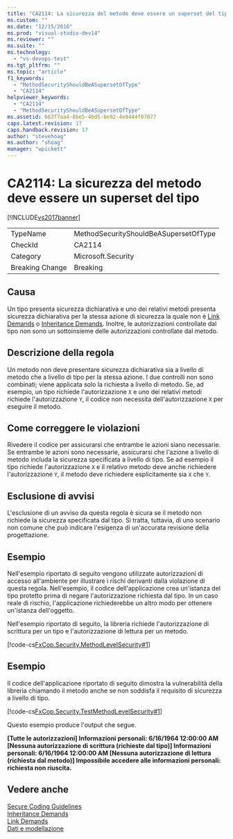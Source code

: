 ```yaml
---
title: "CA2114: La sicurezza del metodo deve essere un superset del tipo | Microsoft Docs"
ms.custom: ""
ms.date: "12/15/2016"
ms.prod: "visual-studio-dev14"
ms.reviewer: ""
ms.suite: ""
ms.technology: 
  - "vs-devops-test"
ms.tgt_pltfrm: ""
ms.topic: "article"
f1_keywords: 
  - "MethodSecurityShouldBeASupersetOfType"
  - "CA2114"
helpviewer_keywords: 
  - "CA2114"
  - "MethodSecurityShouldBeASupersetOfType"
ms.assetid: 663f7aa4-8be5-4bd5-be92-4e9444f07077
caps.latest.revision: 17
caps.handback.revision: 17
author: "stevehoag"
ms.author: "shoag"
manager: "wpickett"
---
```

# CA2114: La sicurezza del metodo deve essere un superset del tipo
[!INCLUDE[vs2017banner](../code-quality/includes/vs2017banner.md)]

|||  
|-|-|  
|TypeName|MethodSecurityShouldBeASupersetOfType|  
|CheckId|CA2114|  
|Category|Microsoft.Security|  
|Breaking Change|Breaking|  
  
## Causa  
 Un tipo presenta sicurezza dichiarativa e uno dei relativi metodi presenta sicurezza dichiarativa per la stessa azione di sicurezza la quale non è [Link Demands](../Topic/Link%20Demands.md) o [Inheritance Demands](http://msdn.microsoft.com/it-it/28b9adbb-8f08-4f10-b856-dbf59eb932d9). Inoltre, le autorizzazioni controllate dal tipo non sono un sottoinsieme delle autorizzazioni controllate dal metodo.  
  
## Descrizione della regola  
 Un metodo non deve presentare sicurezza dichiarativa sia a livello di metodo che a livello di tipo per la stessa azione.  I due controlli non sono combinati; viene applicata solo la richiesta a livello di metodo.  Se, ad esempio, un tipo richiede l'autorizzazione `X` e uno dei relativi metodi richiede l'autorizzazione `Y`, il codice non necessita dell'autorizzazione `X` per eseguire il metodo.  
  
## Come correggere le violazioni  
 Rivedere il codice per assicurarsi che entrambe le azioni siano necessarie.  Se entrambe le azioni sono necessarie, assicurarsi che l'azione a livello di metodo includa la sicurezza specificata a livello di tipo.  Se ad esempio il tipo richiede l'autorizzazione `X` e il relativo metodo deve anche richiedere l'autorizzazione `Y`, il metodo deve richiedere esplicitamente sia `X` che `Y`.  
  
## Esclusione di avvisi  
 L'esclusione di un avviso da questa regola è sicura se il metodo non richiede la sicurezza specificata dal tipo.  Si tratta, tuttavia, di uno scenario non comune che può indicare l'esigenza di un'accurata revisione della progettazione.  
  
## Esempio  
 Nell'esempio riportato di seguito vengono utilizzate autorizzazioni di accesso all'ambiente per illustrare i rischi derivanti dalla violazione di questa regola.  Nell'esempio, il codice dell'applicazione crea un'istanza del tipo protetto prima di negare l'autorizzazione richiesta dal tipo.  In un caso reale di rischio, l'applicazione richiederebbe un altro modo per ottenere un'istanza dell'oggetto.  
  
 Nell'esempio riportato di seguito, la libreria richiede l'autorizzazione di scrittura per un tipo e l'autorizzazione di lettura per un metodo.  
  
 [!code-cs[FxCop.Security.MethodLevelSecurity#1](../code-quality/codesnippet/CSharp/ca2114-method-security-should-be-a-superset-of-type_1.cs)]  
  
## Esempio  
 Il codice dell'applicazione riportato di seguito dimostra la vulnerabilità della libreria chiamando il metodo anche se non soddisfa il requisito di sicurezza a livello di tipo.  
  
 [!code-cs[FxCop.Security.TestMethodLevelSecurity#1](../code-quality/codesnippet/CSharp/ca2114-method-security-should-be-a-superset-of-type_2.cs)]  
  
 Questo esempio produce l'output che segue.  
  
  **\[Tutte le autorizzazioni\] Informazioni personali: 6\/16\/1964 12:00:00 AM \[Nessuna autorizzazione di scrittura \(richieste dal tipo\)\] Informazioni personali: 6\/16\/1964 12:00:00 AM \[Nessuna autorizzazione di lettura \(richiesta dal metodo\)\] Impossibile accedere alle informazioni personali: richiesta non riuscita.**   
## Vedere anche  
 [Secure Coding Guidelines](../Topic/Secure%20Coding%20Guidelines.md)   
 [Inheritance Demands](http://msdn.microsoft.com/it-it/28b9adbb-8f08-4f10-b856-dbf59eb932d9)   
 [Link Demands](../Topic/Link%20Demands.md)   
 [Dati e modellazione](../Topic/Data%20and%20Modeling%20in%20the%20.NET%20Framework.md)